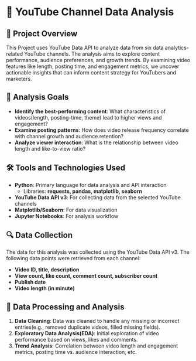# 🎥 YouTube Channel Data Analysis

## 📌 Project Overview

This Project uses YouTube Data API to analyze data from six data analytics-related YouTube channels. The analysis aims to explore content performance, audience preferences, and growth trends. By examining video features like length, posting time, and engagement metrics, we uncover actionable insights that can inform content strategy for YouTubers and marketers.


## 🎯 Analysis Goals
* **Identify the best-performing content**: What characteristics of videos(length, posting-time, theme) lead to higher views and engagement?
* **Examine posting patterns**: How does video release frequency correlate with channel growth and audience retention?
* **Analyze viewer interaction**: What is the relationship between video length and like-to-view ratio?


## 🛠️ Tools and Technologies Used
* **Python**: Primary language for data analysis and API interaction
    * Libraries: **requests, pandas, matplotlib, seaborn**
* **YouTube Data API v3**: For collecting data from the selected YouTube channels
* **Matplotlib/Seaborn**: For data visualization
* **Jupyter Notebooks**: For analysis workflow 


## 🔍 Data Collection
The data for this analysis was collected using the YouTube Data API v3. The following data points were retrieved from each channel:
* **Video ID, title, description** 
* **View count, like count, comment count, subscriber count**
* **Publish date**
* **Video length (in minute)**


## 💾 Data Processing and Analysis
1. **Data Cleaning**: Data was cleaned to handle any missing or incorrect entries(e.g., removed duplicate videos, filled missing fields).
2. **Exploratory Data Analysis(EDA)**: Initial exploration of video performance based on views, likes and comments.
3. **Trend Analysis**: Correlation between video length and engagement metrics, posting time vs. audience interaction, etc.

